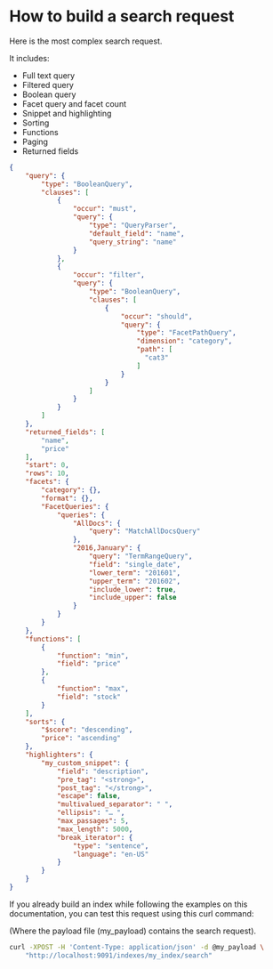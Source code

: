 # How to build a search request

Here is the most complex search request.

It includes:

* Full text query
* Filtered query
* Boolean query
* Facet query and facet count
* Snippet and highlighting
* Sorting
* Functions
* Paging
* Returned fields

```json
{
    "query": {
        "type": "BooleanQuery",
        "clauses": [
            {
                "occur": "must",
                "query": {
                    "type": "QueryParser",
                    "default_field": "name",
                    "query_string": "name"
                }
            },
            {
                "occur": "filter",
                "query": {
                    "type": "BooleanQuery",
                    "clauses": [
                        {
                            "occur": "should",
                            "query": {
                                "type": "FacetPathQuery",
                                "dimension": "category",
                                "path": [
                                  "cat3"
                                ]
                            }
                        }
                    ]
                }
            }
        ]
    },
    "returned_fields": [
        "name",
        "price"
    ],
    "start": 0,
    "rows": 10,
    "facets": {
        "category": {},
        "format": {},
        "FacetQueries": {
            "queries": {
                "AllDocs": {
                    "query": "MatchAllDocsQuery"
                },
                "2016,January": {
                    "query": "TermRangeQuery",
                    "field": "single_date",
                    "lower_term": "201601",
                    "upper_term": "201602",
                    "include_lower": true,
                    "include_upper": false
                }
            }
        }
    },
    "functions": [
        {
            "function": "min",
            "field": "price"
        },
        {
            "function": "max",
            "field": "stock"
        }
    ],
    "sorts": {
        "$score": "descending",
        "price": "ascending"
    },
    "highlighters": {
        "my_custom_snippet": {
            "field": "description",
            "pre_tag": "<strong>",
            "post_tag": "</strong>",
            "escape": false,
            "multivalued_separator": " ",
            "ellipsis": "… ",
            "max_passages": 5,
            "max_length": 5000,
            "break_iterator": {
                "type": "sentence",
                "language": "en-US"
            }
        }
    }
}
```

If you already build an index while following the examples on this documentation,
you can test this request using this curl command:

(Where the payload file (my_payload) contains the search request).

```bash
curl -XPOST -H 'Content-Type: application/json' -d @my_payload \
    "http://localhost:9091/indexes/my_index/search"
```

